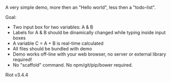A very simple demo, more then an "Hello world", less then a "todo-list".

Goal:
- Two input box for two variables: A & B
- Labels for A & B should be dinamically changed while typing inside input boxes
- A variable C = A + B is real-time calculated
- All files should be bundled with demo
- Demo works off-line with your web browser, no server or external library required!
- No "scaffold" command. No npm/git/pip/bower required.

Riot v3.4.4